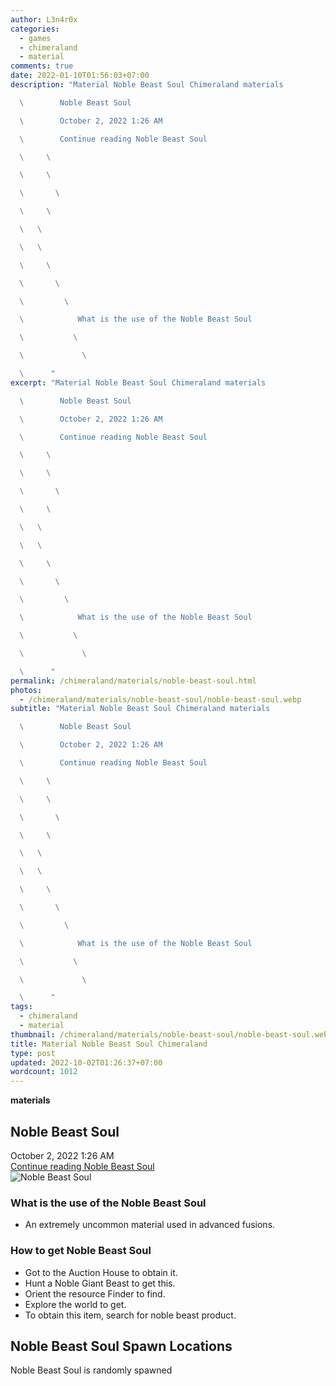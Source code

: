 ```yaml
---
author: L3n4r0x
categories:
  - games
  - chimeraland
  - material
comments: true
date: 2022-01-10T01:56:03+07:00
description: "Material Noble Beast Soul Chimeraland materials

  \        Noble Beast Soul

  \        October 2, 2022 1:26 AM

  \        Continue reading Noble Beast Soul

  \     \ 

  \     \ 

  \       \ 

  \     \ 

  \   \ 

  \   \ 

  \     \ 

  \       \ 

  \         \ 

  \            What is the use of the Noble Beast Soul

  \           \ 

  \             \ 

  \      "
excerpt: "Material Noble Beast Soul Chimeraland materials

  \        Noble Beast Soul

  \        October 2, 2022 1:26 AM

  \        Continue reading Noble Beast Soul

  \     \ 

  \     \ 

  \       \ 

  \     \ 

  \   \ 

  \   \ 

  \     \ 

  \       \ 

  \         \ 

  \            What is the use of the Noble Beast Soul

  \           \ 

  \             \ 

  \      "
permalink: /chimeraland/materials/noble-beast-soul.html
photos:
  - /chimeraland/materials/noble-beast-soul/noble-beast-soul.webp
subtitle: "Material Noble Beast Soul Chimeraland materials

  \        Noble Beast Soul

  \        October 2, 2022 1:26 AM

  \        Continue reading Noble Beast Soul

  \     \ 

  \     \ 

  \       \ 

  \     \ 

  \   \ 

  \   \ 

  \     \ 

  \       \ 

  \         \ 

  \            What is the use of the Noble Beast Soul

  \           \ 

  \             \ 

  \      "
tags:
  - chimeraland
  - material
thumbnail: /chimeraland/materials/noble-beast-soul/noble-beast-soul.webp
title: Material Noble Beast Soul Chimeraland
type: post
updated: 2022-10-02T01:26:37+07:00
wordcount: 1012
---
```


<link
  rel="stylesheet"
  href="https://rawcdn.githack.com/dimaslanjaka/Web-Manajemen/870a349/css/bootstrap-5-3-0-alpha3-wrapper.css"
/>
<section id="bootstrap-wrapper">
  <div data-bs-theme="dark">
    <div
      class="row g-0 border rounded overflow-hidden flex-md-row mb-4 shadow-sm position-relative bg-dark text-light"
    >
      <div class="col p-4 d-flex flex-column position-static">
        <strong class="d-inline-block mb-2 text-success">materials</strong>
        <h2 class="mb-0">Noble Beast Soul</h2>
        <div class="mb-1 text-muted">October 2, 2022 1:26 AM</div>
        <a
          href="/chimeraland/materials/noble-beast-soul.html"
          class="stretched-link d-none text-primary"
          >Continue reading Noble Beast Soul</a
        >
      </div>
      <div class="col-auto d-none d-md-block d-lg-block">
        <img
          src="https://www.webmanajemen.com/chimeraland/materials/noble-beast-soul/noble-beast-soul.webp"
          alt="Noble Beast Soul"
        />
      </div>
    </div>
    <div class="row">
      <div class="col-lg-6 col-12 mb-2">
        <div class="card">
          <div class="card-body">
            <h3 class="card-title">What is the use of the Noble Beast Soul</h3>
            <div class="card-text">
              <ul>
                <li>
                  An extremely uncommon material used in advanced fusions.
                </li>
              </ul>
            </div>
          </div>
        </div>
      </div>
      <div class="col-lg-6 col-12 mb-2">
        <div class="card">
          <div class="card-body">
            <h3 class="card-title">How to get Noble Beast Soul</h3>
            <div class="card-text">
              <ul>
                <li>Got to the Auction House to obtain it.</li>
                <li>Hunt a Noble Giant Beast to get this.</li>
                <li>Orient the resource Finder to find.</li>
                <li>Explore the world to get.</li>
                <li>To obtain this item, search for noble beast product.</li>
              </ul>
            </div>
          </div>
        </div>
      </div>
      <div class="col-12 mb-2">
        <h2>Noble Beast Soul Spawn Locations</h2>
        <p>Noble Beast Soul is randomly spawned</p>
      </div>
    </div>
  </div>
</section>
